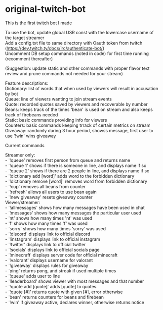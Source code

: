 # original-twitch-bot
This is the first twitch bot I made  <br>

To use the bot, update global USR const with the lowercase username of the target streamer  <br>
Add a config.txt file to same directory with Oauth token from twitch (https://dev.twitch.tv/docs/irc/authenticate-bot/)  <br>
Uncomment DB setup commands (noted in code) for first time running (recomment thereafter)  <br>

(Suggestion: update static and other commands with proper flavor text review and prune commands not needed for your stream)  <br>

Feature descriptions:  <br>
  Dictionary: list of words that when used by viewers will result in accusation by bot  <br>
  Queue: line of viewers wanting to join stream events  <br>
  Quote: recorded quotes saved by viewers and recoverable by number  <br>
  Beans: keeps track of the times 'bean' is used on stream and also keeps track of firebeans needed  <br>
  Static: basic commands providing info for viewers  <br>
  Counters: basic commands keeping trrack of certain metrics on stream  <br>
  Giveaway: randomly during 3 hour period, showss message, first user to use '!win' wins giveaway  <br>
  
Current commands

  Streamer only:  <br>
    - '!queue' removes first person from queue and returns name  <br>
    - '!queue 1' shows if there is someone in line, and displays name if so  <br>
    - '!queue 2' shows if there are 2 people in line, and displays name if so  <br>
    - '!dictionary add [word]' adds word to the forbidden dictionary  <br>
    - '!dictionary remove [word]' removes word from forbidden dictionary  <br>
    - '!cup' removes all beans from counter  <br>
    - '!refresh' allows all users to use bean again  <br>
    - '!new giveaway' resets giveaway counter  <br>
   Viewer/streamer:  <br>
    - '!allmessages' shows how many messages have been used in chat  <br>
    - '!messages' shows how many messages the particular user used  <br>
    - 'nt' shows how many times 'nt' was used  <br>
    - 'f' shows how many times 'f' was used  <br>
    - 'sorry' shows how many times 'sorry' was used  <br>
    - '!discord' displays link to official discord  <br>
    - '!instagram' displays link to official instagram  <br>
    - '!twitter' displays link to official twitter  <br>
    - '!socials' displays link to official socials page  <br>
    - '!minecraft' displays server code for official minecraft  <br>
    - '!valorant' displays username for valorant  <br>
    - '!giveaway' displays rules for giveaway  <br>
    - 'ping' returns pong, and streak if used multiple times  <br>
    - '!queue' adds user to line  <br>
    -  '!leaderboard' shows viewer with most messages and that number  <br>
    - '!quote add [quote]' adds [quote] to quotes  <br>
    - '!quote [#]' returns quote with given [#], error otherwise  <br>
    - 'bean' returns counters for beans and firebean  <br>
    - '!win' if giveaway active, declares winner, otherwise returns notice  <br>
